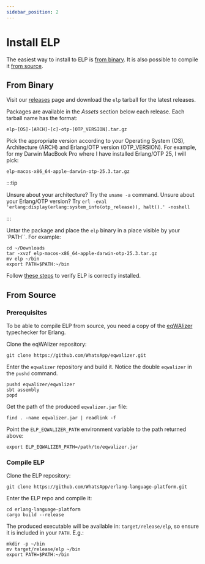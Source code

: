 ```yaml
---
sidebar_position: 2
---
```


# Install ELP

The easiest way to install to ELP is [from binary](#from-binary). It is also
possible to compile it [from source](#from-source).

## From Binary

Visit our
[releases](https://github.com/WhatsApp/erlang-language-platform/releases) page
and download the `elp` tarball for the latest releases.

Packages are available in the _Assets_ section below each release. Each tarball
name has the format:

```
elp-[OS]-[ARCH]-[c]-otp-[OTP_VERSION].tar.gz
```

Pick the appropriate version according to your Operating System (OS),
Architecture (ARCH) and Erlang/OTP version (OTP_VERSION). For example, for my
Darwin MacBook Pro where I have installed Erlang/OTP 25, I will pick:

```
elp-macos-x86_64-apple-darwin-otp-25.3.tar.gz
```

:::tip

Unsure about your architecture? Try the `uname -a` command. Unsure about your
Erlang/OTP version? Try
`erl -eval 'erlang:display(erlang:system_info(otp_release)), halt().' -noshell`

:::

Untar the package and place the `elp` binary in a place visible by your `PATH``.
For example:

```
cd ~/Downloads
tar -xvzf elp-macos-x86_64-apple-darwin-otp-25.3.tar.gz
mv elp ~/bin
export PATH=$PATH:~/bin
```

Follow [these steps](cli.md#verify-elp-is-correctly-installed) to verify ELP is
correctly installed.

## From Source

### Prerequisites

To be able to compile ELP from source, you need a copy of the
[eqWAlizer](https://github.com/WhatsApp/eqwalizer) typechecker for Erlang.

Clone the eqWAlizer repository:

```
git clone https://github.com/WhatsApp/eqwalizer.git
```

Enter the `eqwalizer` repository and build it. Notice the double `eqwalizer` in
the `pushd` command.

```
pushd eqwalizer/eqwalizer
sbt assembly
popd
```

Get the path of the produced `eqwalizer.jar` file:

```
find . -name eqwalizer.jar | readlink -f
```

Point the `ELP_EQWALIZER_PATH` environment variable to the path returned above:

```
export ELP_EQWALIZER_PATH=/path/to/eqwalizer.jar
```

### Compile ELP

Clone the ELP repository:

```
git clone https://github.com/WhatsApp/erlang-language-platform.git
```

Enter the ELP repo and compile it:

```
cd erlang-language-platform
cargo build --release
```

The produced executable will be available in: `target/release/elp`, so ensure it is included in your `PATH`. E.g.:

```
mkdir -p ~/bin
mv target/release/elp ~/bin
export PATH=$PATH:~/bin
```
